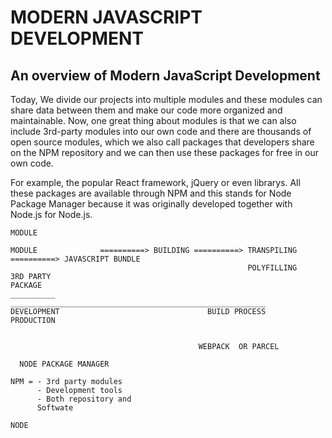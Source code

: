 # **MODERN JAVASCRIPT DEVELOPMENT**

## **An overview of Modern JavaScript Development**

Today, We divide our projects into multiple modules and these modules can share data between them and make our code more organized and maintainable. Now, one great thing about modules is that we can also include 3rd-party modules into our own code and there are thousands of open source modules, which we also call packages that developers share on the NPM repository and we can then use these packages for free in our own code.

For example, the popular React framework, jQuery or even librarys. All these packages are available through NPM and this stands for Node Package Manager because it was originally developed together with Node.js for Node.js.

```
MODULE

MODULE              ==========> BUILDING ==========> TRANSPILING  ==========> JAVASCRIPT BUNDLE
                                                     POLYFILLING
3RD PARTY
PACKAGE
__________          _________________________________________________________
DEVELOPMENT                                 BUILD PROCESS                       PRODUCTION


                                          WEBPACK  OR PARCEL

  NODE PACKAGE MANAGER

NPM = - 3rd party modules
      - Development tools
      - Both repository and
      Softwate

NODE
```
